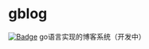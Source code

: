 # gblog
[![Badge](https://img.shields.io/badge/link-996.icu-%23FF4D5B.svg?style=flat-square)](https://996.icu/#/en_US)
go语言实现的博客系统（开发中）

